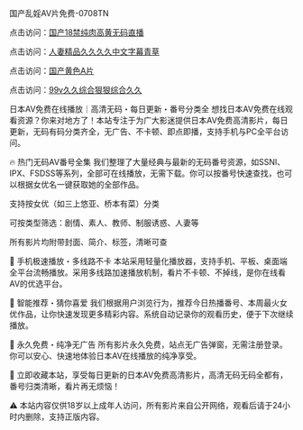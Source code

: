 国产乱婬AV片免费-0708TN

点击访问：<a href="https://heiliaoe8ajia.pages.dev">国产18禁纯肉高黄无码直播</a>

点击访问：<a href="https://heiliaowzu4ur.pages.dev">人妻精品久久久久中文字幕青草</a>

点击访问：<a href="https://heiliaoll4qsx.pages.dev">国产黄色A片</a>

点击访问：<a href="https://heiliaoxqkkct.pages.dev">99v久久综合狠狠综合久久</a>

日本AV免费在线播放｜高清无码・每日更新・番号分类全
想找日本AV免费在线观看资源？你来对地方了！本站专注于为广大影迷提供日本AV免费高清影片，每日更新，无码有码分类齐全，无广告、不卡顿、即点即播，支持手机与PC全平台访问。

🔥 热门无码AV番号全集
我们整理了大量经典与最新的无码番号资源，如SSNI、IPX、FSDSS等系列，全部可在线播放，无需下载。你可以按番号快速查找，也可以根据女优名一键获取她的全部作品。

支持按女优（如三上悠亚、桥本有菜）分类

可按类型筛选：剧情、素人、教师、制服诱惑、人妻等

所有影片均附带封面、简介、标签，清晰可查

📱 手机极速播放・多线路不卡
本站采用轻量化播放器，支持手机、平板、桌面端全平台流畅播放。采用多线路加速播放机制，看片不卡顿、不掉线，是你在线看AV的优选平台。

🌟 智能推荐・猜你喜爱
我们根据用户浏览行为，推荐今日热播番号、本周最火女优作品，让你快速发现更多精彩内容。系统自动记录你的观看历史，便于下次继续播放。

🔐 永久免费・纯净无广告
所有影片永久免费，站点无广告弹窗，无需注册登录。你可以安心、快速地体验日本AV在线播放的纯净享受。

📌 立即收藏本站，享受每日更新的日本AV免费高清影片，高清无码无码全都有，番号归类清晰，看片再无烦恼！

⚠️ 本站内容仅供18岁以上成年人访问，所有影片来自公开网络，观看后请于24小时内删除，支持正版内容。


<span style="display:none;">[Canonical link] ( https://github.com/dtth2611/111111111 ）</span>












